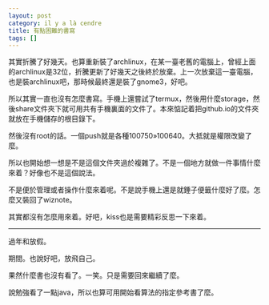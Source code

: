 ```yaml
---
layout: post
category: il y a là cendre
title: 有點困難的書寫
tags: []
---
```


其實折騰了好幾天。也算重新裝了archlinux，在某一臺老舊的電腦上，曾經上面的archlinux是32位，折騰更新了好幾天之後終於放棄。上一次放棄這一臺電腦，也是裝archlinux吧，那時候最終還是裝了gnome3，好吧。

所以其實一直也沒有怎麼書寫。手機上還嘗試了termux，然後用什麼storage，然後share文件夾下就可用共有手機裏面的文件了。本來惦記着把github.io的文件夾就放在手機儲存的根目錄下。

然後沒有root的話。一個push就是各種100750»100640。大抵就是權限改變了麼。

所以也開始想一想是不是這個文件夾過於複雜了。不是一個地方就做一件事情什麼來着？好像也不是這個說法。

不是便於管理或者操作什麼來着呢。不是說手機上還是就錘子便籤什麼好了麼。怎麼又裝回了wiznote。

其實都沒有怎麼用來着。好吧，kiss也是需要精彩反思一下來着。

---

過年和放假。

期間。也說好吧，放飛自己。

果然什麼書也沒有看了。一笑。只是需要回來繼續了麼。

說勉強看了一點java，所以也算可用開始看算法的指定參考書了麼。






<!-- more -->
